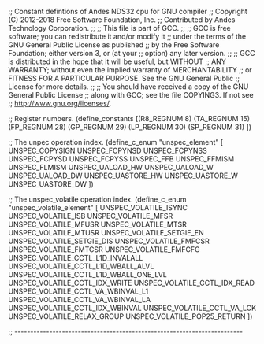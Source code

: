 ;; Constant defintions of Andes NDS32 cpu for GNU compiler
;; Copyright (C) 2012-2018 Free Software Foundation, Inc.
;; Contributed by Andes Technology Corporation.
;;
;; This file is part of GCC.
;;
;; GCC is free software; you can redistribute it and/or modify it
;; under the terms of the GNU General Public License as published
;; by the Free Software Foundation; either version 3, or (at your
;; option) any later version.
;;
;; GCC is distributed in the hope that it will be useful, but WITHOUT
;; ANY WARRANTY; without even the implied warranty of MERCHANTABILITY
;; or FITNESS FOR A PARTICULAR PURPOSE.  See the GNU General Public
;; License for more details.
;;
;; You should have received a copy of the GNU General Public License
;; along with GCC; see the file COPYING3.  If not see
;; <http://www.gnu.org/licenses/>.


;; Register numbers.
(define_constants
  [(R8_REGNUM  8)
   (TA_REGNUM 15)
   (FP_REGNUM 28)
   (GP_REGNUM 29)
   (LP_REGNUM 30)
   (SP_REGNUM 31)
  ])


;; The unpec operation index.
(define_c_enum "unspec_element" [
  UNSPEC_COPYSIGN
  UNSPEC_FCPYNSD
  UNSPEC_FCPYNSS
  UNSPEC_FCPYSD
  UNSPEC_FCPYSS
  UNSPEC_FFB
  UNSPEC_FFMISM
  UNSPEC_FLMISM
  UNSPEC_UALOAD_HW
  UNSPEC_UALOAD_W
  UNSPEC_UALOAD_DW
  UNSPEC_UASTORE_HW
  UNSPEC_UASTORE_W
  UNSPEC_UASTORE_DW
])

;; The unspec_volatile operation index.
(define_c_enum "unspec_volatile_element" [
  UNSPEC_VOLATILE_ISYNC
  UNSPEC_VOLATILE_ISB
  UNSPEC_VOLATILE_MFSR
  UNSPEC_VOLATILE_MFUSR
  UNSPEC_VOLATILE_MTSR
  UNSPEC_VOLATILE_MTUSR
  UNSPEC_VOLATILE_SETGIE_EN
  UNSPEC_VOLATILE_SETGIE_DIS
  UNSPEC_VOLATILE_FMFCSR
  UNSPEC_VOLATILE_FMTCSR
  UNSPEC_VOLATILE_FMFCFG
  UNSPEC_VOLATILE_CCTL_L1D_INVALALL
  UNSPEC_VOLATILE_CCTL_L1D_WBALL_ALVL
  UNSPEC_VOLATILE_CCTL_L1D_WBALL_ONE_LVL
  UNSPEC_VOLATILE_CCTL_IDX_WRITE
  UNSPEC_VOLATILE_CCTL_IDX_READ
  UNSPEC_VOLATILE_CCTL_VA_WBINVAL_L1
  UNSPEC_VOLATILE_CCTL_VA_WBINVAL_LA
  UNSPEC_VOLATILE_CCTL_IDX_WBINVAL
  UNSPEC_VOLATILE_CCTL_VA_LCK
  UNSPEC_VOLATILE_RELAX_GROUP
  UNSPEC_VOLATILE_POP25_RETURN
])

;; ------------------------------------------------------------------------
